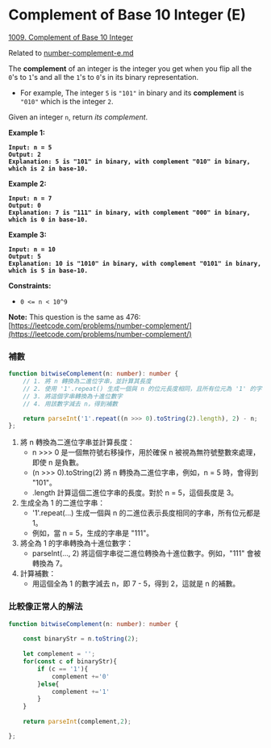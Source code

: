 # Complement of Base 10 Integer (E)

[1009. Complement of Base 10 Integer](https://leetcode.com/problems/complement-of-base-10-integer/)

Related to [number-complement-e.md](../bit-manipulation/number-complement-e.md "mention")



The **complement** of an integer is the integer you get when you flip all the `0`'s to `1`'s and all the `1`'s to `0`'s in its binary representation.

* For example, The integer `5` is `"101"` in binary and its **complement** is `"010"` which is the integer `2`.

Given an integer `n`, return _its complement_.

&#x20;

**Example 1:**

<pre><code><strong>Input: n = 5
</strong><strong>Output: 2
</strong><strong>Explanation: 5 is "101" in binary, with complement "010" in binary, which is 2 in base-10.
</strong></code></pre>

**Example 2:**

<pre><code><strong>Input: n = 7
</strong><strong>Output: 0
</strong><strong>Explanation: 7 is "111" in binary, with complement "000" in binary, which is 0 in base-10.
</strong></code></pre>

**Example 3:**

<pre><code><strong>Input: n = 10
</strong><strong>Output: 5
</strong><strong>Explanation: 10 is "1010" in binary, with complement "0101" in binary, which is 5 in base-10.
</strong></code></pre>

&#x20;

**Constraints:**

* `0 <= n < 10^9`

&#x20;

**Note:** This question is the same as 476: [https://leetcode.com/problems/number-complement/](https://leetcode.com/problems/number-complement/)



### 補數

```typescript
function bitwiseComplement(n: number): number {
    // 1. 將 n 轉換為二進位字串，並計算其長度
    // 2. 使用 '1'.repeat() 生成一個與 n 的位元長度相同，且所有位元為 '1' 的字串
    // 3. 將這個字串轉換為十進位數字
    // 4. 用該數字減去 n，得到補數

    return parseInt('1'.repeat((n >>> 0).toString(2).length), 2) - n;
};
```

1. 將 n 轉換為二進位字串並計算長度：
   * n >>> 0 是一個無符號右移操作，用於確保 n 被視為無符號整數來處理，即使 n 是負數。
   * &#x20;(n >>> 0).toString(2) 將 n 轉換為二進位字串，例如，n = 5 時，會得到 "101"。
   * .length 計算這個二進位字串的長度。對於 n = 5，這個長度是 3。
2. 生成全為 1 的二進位字串：
   * '1'.repeat(...) 生成一個與 n 的二進位表示長度相同的字串，所有位元都是 1。
   * 例如，當 n = 5，生成的字串是 "111"。
3. 將全為 1 的字串轉換為十進位數字：
   * parseInt(..., 2) 將這個字串從二進位轉換為十進位數字。例如，"111" 會被轉換為 7。
4. 計算補數：
   * 用這個全為 1 的數字減去 n，即 7 - 5，得到 2，這就是 n 的補數。



### 比較像正常人的解法

```typescript
function bitwiseComplement(n: number): number {
        
    const binaryStr = n.toString(2);
    
    let complement = '';
    for(const c of binaryStr){
        if (c == '1'){
            complement +='0'
        }else{
            complement +='1'
        }
    }
    
    return parseInt(complement,2);

};
```
